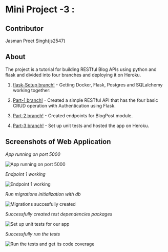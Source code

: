 # Mini Project -3 :


## Contributor
Jasman Preet Singh(js2547)

## About
The project is a tutorial for building RESTful Blog APIs using python and flask and divided into four branches
and deploying it on Heroku.

1. [flask-Setup branch!](https://github.com/jasmansingh84/mini_project3) - Getting Docker, Flask, Postgres and SQLalchemy working together:

2. [Part-1 branch!](https://github.com/jasmansingh84/mini_project3/tree/Part-1) - Created a simple RESTful API that has the four basic CRUD operation with Authentication using Flask.

3. [Part-2 branch!](https://github.com/jasmansingh84/mini_project3/tree/Part-2) - Created endpoints for BlogPost module.

4. [Part-3 branch!](https://github.com/jasmansingh84/mini_project3/tree/Part-3) - Set up unit tests and hosted the app on Heroku.

## Screenshots of Web Application

*App running on port 5000*

![App running on port 5000](https://github.com/jasmansingh84/mini_project3/blob/master/Screenshots_project/Port5000.png)

*Endpoint 1 working*

![Endpoint 1 working](https://github.com/jasmansingh84/mini_project3/blob/master/Screenshots_project/Endpoint%201%20is%20working.png)

*Run migrations initialization with db*

![Migrations succesfully created](https://github.com/jasmansingh84/mini_project3/blob/master/Screenshots_project/Migrations.PNG )

*Successfully created test dependencies packages*

![Set up unit tests for our app ](https://github.com/jasmansingh84/mini_project3/blob/master/Screenshots_project/Test%20dependencies%20packages.PNG)

*Successfully run the tests*

![Run the tests and get its code coverage](https://github.com/jasmansingh84/mini_project3/blob/master/Screenshots_project/Run%20the%20tests%20and%20also%20get%20its%20code%20coverage.PNG)